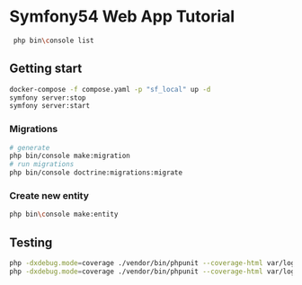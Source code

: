 # Symfony54 Web App Tutorial

```sh
 php bin\console list
```

## Getting start

```sh
docker-compose -f compose.yaml -p "sf_local" up -d
symfony server:stop
symfony server:start
```

### Migrations

```sh
# generate
php bin/console make:migration
# run migrations
php bin/console doctrine:migrations:migrate
```

### Create new entity

```sh
php bin\console make:entity
```

## Testing

```sh
php -dxdebug.mode=coverage ./vendor/bin/phpunit --coverage-html var/log/test-coverage
php -dxdebug.mode=coverage ./vendor/bin/phpunit --coverage-html var/log/test-coverage --coverage-clover var/log/clover.xml --log-junit var/log/junit.xml

```